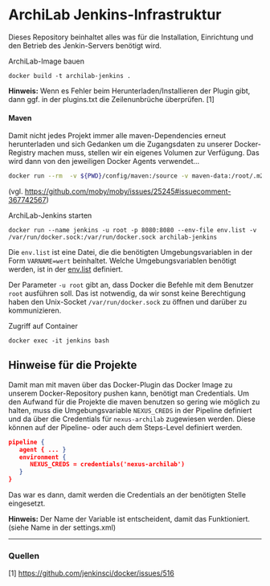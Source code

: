 # ArchiLab Jenkins-Infrastruktur
Dieses Repository beinhaltet alles was für die Installation, Einrichtung und den Betrieb des Jenkin-Servers benötigt wird.


ArchiLab-Image bauen

``` posh
docker build -t archilab-jenkins .
```

**Hinweis:** Wenn es Fehler beim Herunterladen/Installieren der Plugin gibt, dann ggf. in der plugins.txt die Zeilenunbrüche überprüfen. [1]

#### Maven
Damit nicht jedes Projekt immer alle maven-Dependencies erneut herunterladen und sich Gedanken um die Zugangsdaten zu unserer Docker-Registry machen muss, stellen wir ein eigenes Volumen zur Verfügung. Das wird dann von den jeweiligen Docker Agents verwendet...

``` bash
docker run --rm  -v ${PWD}/config/maven:/source -v maven-data:/root/.m2 -w /source alpine cp ./settings.xml /root/.m2
```

(vgl. https://github.com/moby/moby/issues/25245#issuecomment-367742567)


ArchiLab-Jenkins starten
``` posh
docker run --name jenkins -u root -p 8080:8080 --env-file env.list -v /var/run/docker.sock:/var/run/docker.sock archilab-jenkins
```

Die `env.list` ist eine Datei, die die benötigten Umgebungsvariablen in der Form `VARNAME=wert` beinhaltet. Welche Umgebungsvariablen benötigt werden, ist in der [env.list](https://github.com/rudolfgrauberger/archilab-jenkins-infrastructure/blob/master/env.list) definiert.

Der Parameter `-u root` gibt an, dass Docker die Befehle mit dem Benutzer `root` ausführen soll. Das ist notwendig, da wir sonst keine Berechtigung haben den Unix-Socket `/var/run/docker.sock` zu öffnen und darüber zu kommunizieren.

Zugriff auf Container
``` posh
docker exec -it jenkins bash
```

## Hinweise für die Projekte
Damit man mit maven über das Docker-Plugin das Docker Image zu unserem Docker-Repository pushen kann, benötigt man Credentials. Um den Aufwand für die Projekte die maven benutzen so gering wie möglich zu halten, muss die Umgebungsvariable `NEXUS_CREDS` in der Pipeline definiert und da über die Credentials für `nexus-archilab` zugewiesen werden. Diese können auf der Pipeline- oder auch dem Steps-Level definiert werden.

``` json
pipeline {
   agent { ... }
   environment {
      NEXUS_CREDS = credentials('nexus-archilab')
   }
}
```

Das war es dann, damit werden die Credentials an der benötigten Stelle eingesetzt.

**Hinweis:** Der Name der Variable ist entscheident, damit das Funktioniert. (siehe Name in der settings.xml) 

---
### Quellen

[1] https://github.com/jenkinsci/docker/issues/516
